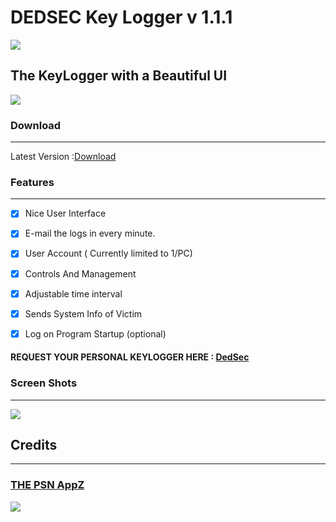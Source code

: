 # DEDSEC Key Logger v 1.1.1
![](http://i.imgur.com/60LYyEh.jpg)
## The KeyLogger with a Beautiful UI
![](http://www.repostatus.org/badges/0.1.0/active.svg)
### Download
-------------

Latest Version :[Download]( https://github.com/PSNAppz/KeyLogger/releases/tag/V1.1)

### Features 
--------------------
- [x] Nice User Interface 
- [x] E-mail the logs in every minute.
- [x] User Account ( Currently limited to 1/PC)
- [x] Controls And Management
- [x] Adjustable time interval
- [x] Sends System Info of Victim 
- [x] Log on Program Startup (optional)


#### REQUEST YOUR PERSONAL KEYLOGGER HERE : [DedSec](http://thepsnappz.me/request.html )

### Screen Shots
-------------------------
![](http://i.imgur.com/qx9OlcX.png)

## Credits
------
###  [THE PSN AppZ](http://thepsnappz.me )
![](http://i.imgur.com/MEqEABE.jpg)
